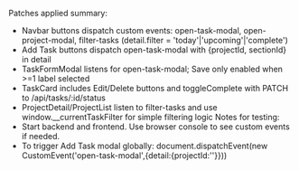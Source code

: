 
Patches applied summary:
- Navbar buttons dispatch custom events: open-task-modal, open-project-modal, filter-tasks (detail.filter = 'today'|'upcoming'|'complete')
- Add Task buttons dispatch open-task-modal with {projectId, sectionId} in detail
- TaskFormModal listens for open-task-modal; Save only enabled when >=1 label selected
- TaskCard includes Edit/Delete buttons and toggleComplete with PATCH to /api/tasks/:id/status
- ProjectDetail/ProjectList listen to filter-tasks and use window.__currentTaskFilter for simple filtering logic
Notes for testing:
- Start backend and frontend. Use browser console to see custom events if needed.
- To trigger Add Task modal globally: document.dispatchEvent(new CustomEvent('open-task-modal',{detail:{projectId:'<id>'}}))
